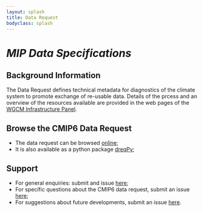 ```yaml
---
layout: splash
title: Data Request
bodyclass: splash
---
```


<h1><i>MIP Data Specifications</i></h1>

<h2>Background Information</h2>

<p>The Data Request defines technical metadata for diagnostics of the climate system to promote exchange of re-usable data. Details of the prcess and an overview of the resources available are provided in the web pages of the <a href="https://www.earthsystemcog.org/projects/wip/CMIP6DataRequest">WGCM Infrastructure Panel</a>.
  </p>

<h2>Browse the CMIP6 Data Request</h2>

<ul>
  <li>The data request can be browsed <a href="http://clipc-services.ceda.ac.uk/dreq/">online</a>;</li>
  <li>It is also available as a python package <a href="https://pypi.org/project/dreqPy/" class="code">dreqPy</a>;</li>
 </ul>

<h2>Support</h2>
<ul>
  <li>For general enquiries: submit and issue <a href="https://github.com/cmip6dr/Introduction/issues">here</a>;</li>
  <li>For specific questions about the CMIP6 data request, submit an issue <a href="https://github.com/cmip6dr/CMIP6_DataRequest_VariableDefinitions">here</a>;</li>
  <li>For suggestions about future developments, submit an issue <a href="https://github.com/cmip6dr/cmip7_forward_look">here</a>.</li>
 </ul>

 <div id="bleftxx"></div>
 <!-- the transparency CSS is not working ... perhaps too fragile to waste time on -->
